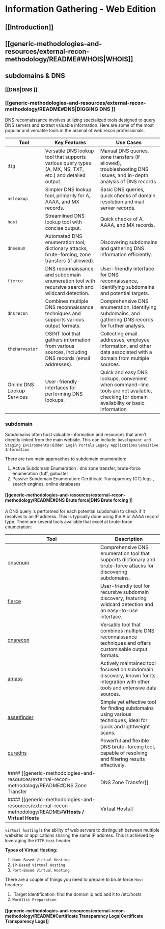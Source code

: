 # Information Gathering - Web Edition
## [[Introduction]]
## [[generic-methodologies-and-resources/external-recon-methodology/README#WHOIS|WHOIS]]
## subdomains & DNS 
 ### [[DNS|DNS ]]
 ### [[generic-methodologies-and-resources/external-recon-methodology/README#**DNS**|DIGGING DNS ]]
 
DNS reconnaissance involves utilizing specialized tools designed to query DNS servers and extract valuable information. Here are some of the most popular and versatile tools in the arsenal of web recon professionals.

| Tool                       | Key Features                                                                                            | Use Cases                                                                                                                               |
| -------------------------- | ------------------------------------------------------------------------------------------------------- | --------------------------------------------------------------------------------------------------------------------------------------- |
| `dig`                      | Versatile DNS lookup tool that supports various query types (A, MX, NS, TXT, etc.) and detailed output. | Manual DNS queries, zone transfers (if allowed), troubleshooting DNS issues, and in-depth analysis of DNS records.                      |
| `nslookup`                 | Simpler DNS lookup tool, primarily for A, AAAA, and MX records.                                         | Basic DNS queries, quick checks of domain resolution and mail server records.                                                           |
| `host`                     | Streamlined DNS lookup tool with concise output.                                                        | Quick checks of A, AAAA, and MX records.                                                                                                |
| `dnsenum`                  | Automated DNS enumeration tool, dictionary attacks, brute-forcing, zone transfers (if allowed).         | Discovering subdomains and gathering DNS information efficiently.                                                                       |
| `fierce`                   | DNS reconnaissance and subdomain enumeration tool with recursive search and wildcard detection.         | User-friendly interface for DNS reconnaissance, identifying subdomains and potential targets.                                           |
| `dnsrecon`                 | Combines multiple DNS reconnaissance techniques and supports various output formats.                    | Comprehensive DNS enumeration, identifying subdomains, and gathering DNS records for further analysis.                                  |
| `theHarvester`             | OSINT tool that gathers information from various sources, including DNS records (email addresses).      | Collecting email addresses, employee information, and other data associated with a domain from multiple sources.                        |
| Online DNS Lookup Services | User-friendly interfaces for performing DNS lookups.                                                    | Quick and easy DNS lookups, convenient when command-line tools are not available, checking for domain availability or basic information |
### subdomain
Subdomains often host valuable information and resources that aren't directly linked from the main website. This can include:
    `Development and Staging Environments`
    `Hidden Login Portals`
    `Legacy Applications`
    `Sensitive Information`

There are two main approaches to subdomain enumeration:
 1. Active Subdomain Enumeration : dns zone transfer,  brute-force enumeration (fuff, gobuster 
2. Passive Subdomain Enumeration: Certificate Transparency (CT) logs , search engines, online databases 

 #### [[generic-methodologies-and-resources/external-recon-methodology/README#**DNS Brute force**|DNS Brute forcing ]]
 A DNS query is performed for each potential subdomain to check if it resolves to an IP address. This is typically done using the A or AAAA record type.
There are several tools available that excel at brute-force enumeration:

|Tool|Description|
|---|---|
|[dnsenum](https://github.com/fwaeytens/dnsenum)|Comprehensive DNS enumeration tool that supports dictionary and brute-force attacks for discovering subdomains.|
|[fierce](https://github.com/mschwager/fierce)|User-friendly tool for recursive subdomain discovery, featuring wildcard detection and an easy-to-use interface.|
|[dnsrecon](https://github.com/darkoperator/dnsrecon)|Versatile tool that combines multiple DNS reconnaissance techniques and offers customisable output formats.|
|[amass](https://github.com/owasp-amass/amass)|Actively maintained tool focused on subdomain discovery, known for its integration with other tools and extensive data sources.|
|[assetfinder](https://github.com/tomnomnom/assetfinder)|Simple yet effective tool for finding subdomains using various techniques, ideal for quick and lightweight scans.|
|[puredns](https://github.com/d3mondev/puredns)|Powerful and flexible DNS brute-forcing tool, capable of resolving and filtering results effectively.|
 #### [[generic-methodologies-and-resources/external-recon-methodology/README#DNS Zone Transfer|DNS Zone Transfer]]
 #### [[generic-methodologies-and-resources/external-recon-methodology/README#**VHosts / Virtual Hosts**|Virtual Hosts]]
`virtual hosting` is the ability of web servers to distinguish between multiple websites or applications sharing the same IP address. This is achieved by leveraging the `HTTP Host` header.

**Types of Virtual Hosting:**
1. `Name-Based Virtual Hosting`
2. `IP-Based Virtual Hosting`
3. `Port-Based Virtual Hosting`

There are a couple of things you need to prepare to brute force `Host` headers:
1. `Target Identification: find the domain ip add add it to /etc/hosts
2. `Wordlist Preparation`
 #### [[generic-methodologies-and-resources/external-recon-methodology/README#Certificate Transparency Logs|Certificate Transparency Logs]]
 